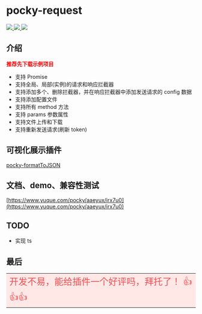 # pocky-request

<a href="https://github.com/2460392754/uniapp-tools">
<img src="https://img.shields.io/badge/version-2.0.3-blue.svg?cacheSeconds=2592000" />
<img src="https://badgen.net/github/stars/2460392754/uniapp-tools">
<img src="https://badgen.net/github/forks/2460392754/uniapp-tools">
</a>

## 介绍

<font color="red">**推荐先下载示例项目**</font><br />

- 支持 Promise
- 支持全局、局部(实例)的请求和响应拦截器
- 支持添加多个、删除拦截器，并在响应拦截器中添加发送请求的 config 数据
- 支持添加配置文件
- 支持所有 method 方法
- 支持 params 参数属性
- 支持文件上传和下载
- 支持重新发送请求(刷新 token)

## 可视化展示插件

[pocky-formatToJSON](https://ext.dcloud.net.cn/plugin?id=798)

## 文档、demo、兼容性测试

[https://www.yuque.com/pocky/aaeyux/irx7u0](https://www.yuque.com/pocky/aaeyux/irx7u0)

## TODO

- 实现 ts

## 最后

<table><tr><td bgcolor="#FFE8E6" >
<font color="#FF4D4F" size="5">
开发不易，能给插件一个好评吗，拜托了！ 👍👍👍
</font>
</td></tr></table>
